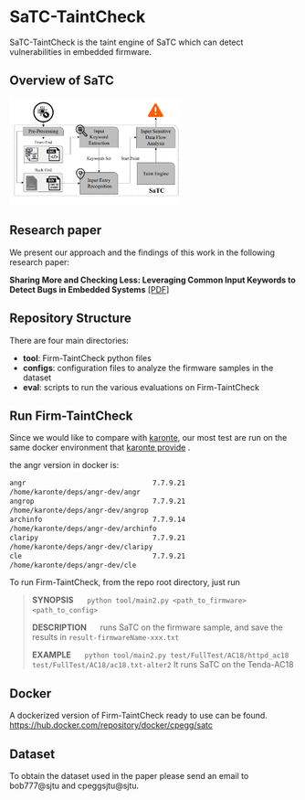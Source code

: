 # SaTC-TaintCheck

SaTC-TaintCheck is the taint engine of SaTC which can detect vulnerabilities in embedded firmware.

## Overview of SaTC

<img src="SaTC-arch.png" width="60%">

## Research paper

We present our approach and the findings of this work in the following research paper:

**Sharing More and Checking Less: Leveraging Common Input Keywords to Detect Bugs in Embedded Systems** 
[[PDF]](https://www.usenix.org/system/files/sec21fall-chen-libo.pdf)  

## Repository Structure

There are four main directories:
- **tool**: Firm-TaintCheck python files
- **configs**: configuration files to analyze the firmware samples in the dataset
- **eval**: scripts to run the various evaluations on Firm-TaintCheck

## Run Firm-TaintCheck

Since we would like to compare with [karonte](https://github.com/ucsb-seclab/karonte), our most test are run on the same docker environment that [karonte provide](https://hub.docker.com/r/badnack/karonte)
.

the angr version in docker is:

```
angr                               7.7.9.21    /home/karonte/deps/angr-dev/angr
angrop                             7.7.9.21    /home/karonte/deps/angr-dev/angrop
archinfo                           7.7.9.14    /home/karonte/deps/angr-dev/archinfo
claripy                            7.7.9.21    /home/karonte/deps/angr-dev/claripy
cle                                7.7.9.21    /home/karonte/deps/angr-dev/cle
```

To  run Firm-TaintCheck, from the repo root directory, just run
> **SYNOPSIS**
> &nbsp;&nbsp;&nbsp;&nbsp;&nbsp;`python tool/main2.py <path_to_firmware> <path_to_config>`
>
> **DESCRIPTION**
> &nbsp;&nbsp;&nbsp;&nbsp;&nbsp;runs SaTC on the firmware sample, and save the results in `result-firmwareName-xxx.txt`
>
> **EXAMPLE**
> &nbsp;&nbsp;&nbsp;&nbsp;&nbsp;`python tool/main2.py test/FullTest/AC18/httpd_ac18 test/FullTest/AC18/ac18.txt-alter2` It runs SaTC on the Tenda-AC18

## Docker
A dockerized version of Firm-TaintCheck ready to use can be found.
https://hub.docker.com/repository/docker/cpegg/satc

## Dataset
To obtain the dataset used in the paper please send an email to bob777@sjtu and cpeggsjtu@sjtu.
